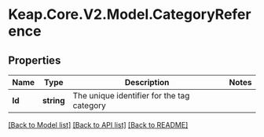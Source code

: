 # Keap.Core.V2.Model.CategoryReference

## Properties

Name | Type | Description | Notes
------------ | ------------- | ------------- | -------------
**Id** | **string** | The unique identifier for the tag category | 

[[Back to Model list]](../README.md#documentation-for-models) [[Back to API list]](../README.md#documentation-for-api-endpoints) [[Back to README]](../README.md)

